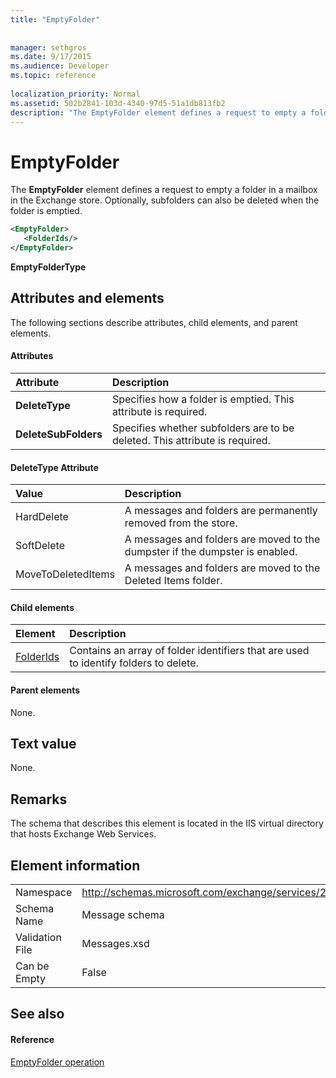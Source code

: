```yaml
---
title: "EmptyFolder"
 
 
manager: sethgros
ms.date: 9/17/2015
ms.audience: Developer
ms.topic: reference
 
localization_priority: Normal
ms.assetid: 502b2841-103d-4340-97d5-51a1db813fb2
description: "The EmptyFolder element defines a request to empty a folder in a mailbox in the Exchange store. Optionally, subfolders can also be deleted when the folder is emptied."
---
```


# EmptyFolder

The **EmptyFolder** element defines a request to empty a folder in a mailbox in the Exchange store. Optionally, subfolders can also be deleted when the folder is emptied. 
  
```XML
<EmptyFolder>
   <FolderIds/>
</EmptyFolder>
```

 **EmptyFolderType**
## Attributes and elements

The following sections describe attributes, child elements, and parent elements.
  
#### Attributes

|**Attribute**|**Description**|
|:-----|:-----|
|**DeleteType** <br/> |Specifies how a folder is emptied. This attribute is required.  <br/> |
|**DeleteSubFolders** <br/> |Specifies whether subfolders are to be deleted. This attribute is required.  <br/> |
   
#### DeleteType Attribute

|**Value**|**Description**|
|:-----|:-----|
|HardDelete  <br/> |A messages and folders are permanently removed from the store.  <br/> |
|SoftDelete  <br/> |A messages and folders are moved to the dumpster if the dumpster is enabled.  <br/> |
|MoveToDeletedItems  <br/> |A messages and folders are moved to the Deleted Items folder.  <br/> |
   
#### Child elements

|**Element**|**Description**|
|:-----|:-----|
|[FolderIds](folderids.md) <br/> |Contains an array of folder identifiers that are used to identify folders to delete.  <br/> |
   
#### Parent elements

None.
  
## Text value

None.
  
## Remarks

The schema that describes this element is located in the IIS virtual directory that hosts Exchange Web Services.
  
## Element information

|||
|:-----|:-----|
|Namespace  <br/> |http://schemas.microsoft.com/exchange/services/2006/messages  <br/> |
|Schema Name  <br/> |Message schema  <br/> |
|Validation File  <br/> |Messages.xsd  <br/> |
|Can be Empty  <br/> |False  <br/> |
   
## See also

#### Reference

[EmptyFolder operation](emptyfolder-operation.md)

